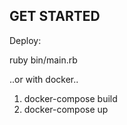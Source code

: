 ## GET STARTED
Deploy:

ruby bin/main.rb

..or with docker..

1. docker-compose build
2. docker-compose up 